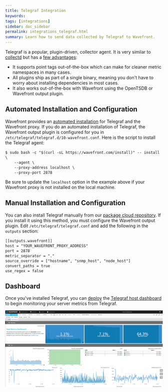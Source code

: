```yaml
---
title: Telegraf Integration
keywords:
tags: [integrations]
sidebar: doc_sidebar
permalink: integrations_telegraf.html
summary: Learn how to send data collected by Telegraf to Wavefront.
---
```

Telegraf is a popular, plugin-driven, collector agent. It is very similar to [collectd](integrations_collectd) but has a [few advantages](https://www.wavefront.com/collectd-vs-telegraf-comparing-metric-collection-agents/):

- It supports point tags out-of-the-box which can make for cleaner metric namespaces in many cases.
- All plugins ship as part of a single binary, meaning you don't have to worry about installing dependencies in most cases.
- It also works out-of-the-box with Wavefront using the OpenTSDB or Wavefront output plugin.

## Automated Installation and Configuration

Wavefront provides an [automated installation](proxies_installing) for Telegraf and the Wavefront proxy. If you do an automated installation of Telegraf, the Wavefront output plugin is configured for you in `/etc/telegraf/telegraf.d/10-wavefront.conf`. Here is the script to install the Telegraf agent:

```shell
$ sudo bash -c "$(curl -sL https://wavefront.com/install)" -- install \
    --agent \
    --proxy-address localhost \
    --proxy-port 2878
```

Be sure to update the `localhost` option in the example above if your Wavefront proxy is not installed on the local machine.
 
## Manual Installation and Configuration

You can also install Telegraf manually from our [package cloud repository](https://packagecloud.io/wavefront/telegraf). If you install it using this method, you must configure the Wavefront output plugin. Edit `/etc/telegraf/telegraf.conf` and add the following in the `outputs` section:

```properties
[[outputs.wavefront]]
host = "YOUR_WAVEFRONT_PROXY_ADDRESS"
port = 2878
metric_separator = "."
source_override = ["hostname", "snmp_host", "node_host"]
convert_paths = true
use_regex = false
```

## Dashboard
Once you've installed Telegraf, you can [deploy](dashboards_managing#deploying-a-dashboard) the [Telegraf host dashboard](https://github.com/wavefrontHQ/integrations/tree/master/telegraf/dashboards) to begin monitoring your server metrics from Telegraf.

![db_telegraf](images/db_telegraf.png)
 


